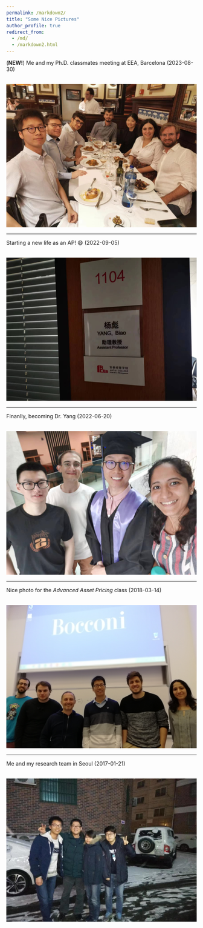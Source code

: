 ```yaml
---
permalink: /markdown2/
title: "Some Nice Pictures"
author_profile: true
redirect_from: 
  - /md/
  - /markdown2.html
---
```


(**NEW!**) Me and my Ph.D. classmates meeting at EEA, Barcelona (2023-08-30)

<br/><img src='/images/5.jpg'>

***
Starting a new life as an AP! :smile: (2022-09-05)

<br/><img src='/images/4.jpg'>

***
Finanlly, becoming Dr. Yang (2022-06-20)

<br/><img src='/images/3.jpg'>

***
Nice photo for the *Advanced Asset Pricing* class   (2018-03-14)

<br/><img src='/images/2.jpg'>

***
Me and my research team in Seoul (2017-01-21)

<br/><img src='/images/1.jpg'>

 
 